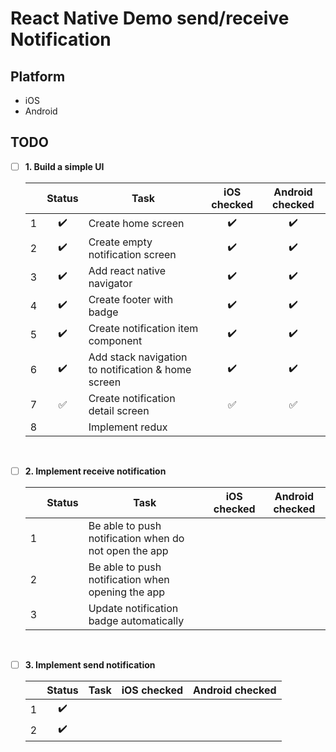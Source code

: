 # React Native Demo send/receive Notification

## Platform

- iOS
- Android

## TODO

- [ ] **1. Build a simple UI**

  |     |       Status       | Task                                               |    iOS checked     |  Android checked   |
  | :-: | :----------------: | -------------------------------------------------- | :----------------: | :----------------: |
  |  1  | :heavy_check_mark: | Create home screen                                 | :heavy_check_mark: | :heavy_check_mark: |
  |  2  | :heavy_check_mark: | Create empty notification screen                   | :heavy_check_mark: | :heavy_check_mark: |
  |  3  | :heavy_check_mark: | Add react native navigator                         | :heavy_check_mark: | :heavy_check_mark: |
  |  4  | :heavy_check_mark: | Create footer with badge                           | :heavy_check_mark: | :heavy_check_mark: |
  |  5  | :heavy_check_mark: | Create notification item component                 | :heavy_check_mark: | :heavy_check_mark: |
  |  6  | :heavy_check_mark: | Add stack navigation to notification & home screen | :heavy_check_mark: | :heavy_check_mark: |
  |  7  | :white_check_mark: | Create notification detail screen                  | :white_check_mark: | :white_check_mark: |
  |  8  |                    | Implement redux                                    |                    |                    |

<br>

- [ ] **2. Implement receive notification**

  |     | Status | Task                                                  | iOS checked | Android checked |
  | :-: | :----: | ----------------------------------------------------- | :---------: | :-------------: |
  |  1  |        | Be able to push notification when do not open the app |             |                 |
  |  2  |        | Be able to push notification when opening the app     |             |                 |
  |  3  |        | Update notification badge automatically               |             |                 |

<br>

- [ ] **3. Implement send notification**

  |     |       Status       | Task | iOS checked | Android checked |
  | :-: | :----------------: | ---- | :---------: | :-------------: |
  |  1  | :heavy_check_mark: |      |             |                 |
  |  2  | :heavy_check_mark: |      |             |                 |
